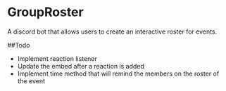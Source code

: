 # GroupRoster
A discord bot that allows users to create an interactive roster for events.

##Todo
- Implement reaction listener
- Update the embed after a reaction is added
- Implement time method that will remind the members on the roster of the event 
